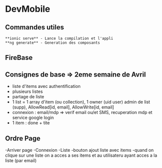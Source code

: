 # DevMobile

Commandes utiles
----------------
	**ionic serve** - Lance la compilation et l'appli
	**ng generate** - Generation des composants

FireBase
--------

Consignes de base => 2eme semaine de Avril
-----------------

- liste d'items avec authentification
- plusieurs listes
- partage de liste
- 1 list = 1 array d'item (ou collection), 1 owner (uid user) admin de list (supp), AllowRead[id, email], AllowWrite[id, email]
- connexion : email/mdp => verif email ou/et SMS, recuperation mdp et service google login
- 1 item : done + tite

Ordre Page
----------

-Arriver page
-Connexion
-Liste
-bouton ajout liste avec items
-quand on clique sur une liste on a acces a ses items et au utilisateru ayant acces a la liste (par email)
